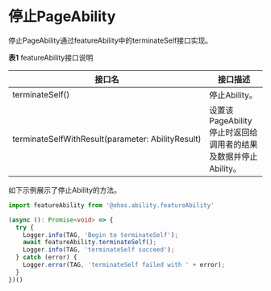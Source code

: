 # 停止PageAbility


停止PageAbility通过featureAbility中的terminateSelf接口实现。


  **表1** featureAbility接口说明

| 接口名 | 接口描述 |
| -------- | -------- |
| terminateSelf() | 停止Ability。 |
| terminateSelfWithResult(parameter:&nbsp;AbilityResult) | 设置该PageAbility停止时返回给调用者的结果及数据并停止Ability。 |


如下示例展示了停止Ability的方法。

```ts
import featureAbility from '@ohos.ability.featureAbility'
```
```ts
(async (): Promise<void> => {
  try {
    Logger.info(TAG, 'Begin to terminateSelf');
    await featureAbility.terminateSelf();
    Logger.info(TAG, 'terminateSelf succeed');
  } catch (error) {
    Logger.error(TAG, 'terminateSelf failed with ' + error);
  }
})()
```
